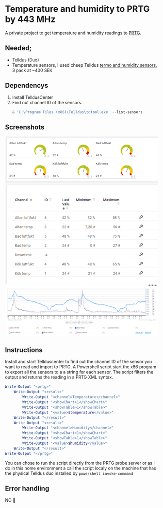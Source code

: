 # Temperature and humidity to PRTG by 443 MHz
A private project to get temperature and humidity readings to [PRTG](https://www.paessler.com/download/prtg-download).
## Needed;
-	Telldus (Duo) 
-	Temperature sensors, I used  cheep Telldus [termo and humidity sensors]( https://telldus.com/se/produkt/klimatsensorer-3-pack-telldus-433mhz/), 3 pack at ~400 SEK 
## Dependencys
1.	Install TelldusCenter
2.	Find out channel ID of the sensors.
    ```Powershell
    & 'C:\Program Files (x86)\Telldus\tdtool.exe' --list-sensors
     ```
 
## Screenshots
![Screen 1](PRTG%20temperature%20443.png)
![Screen 2](PRTG%20temperature%20443%20bathroom.png)

## Instructions
Install and start Tellduscenter to find out the channel ID of the sensor you want to read and import to PRTG.
A Powershell script start the x86 program to export all the sensors to a a string for each sensor. The script filters the output and returns the reading in a PRTG XML syntax. 

```powershell
Write-Output "<prtg>"
    Write-Output "<result>"
        Write-Output "<channel>Temperature</channel>"
        Write-Output "<showChart>1</showChart>"
        Write-Output "<showTable>1</showTable>"
        Write-Output "<value>$temperature</value>"
    Write-Output "</result>"
    Write-Output "<result>"
        Write-Output "<channel>Humidity</channel>"
        Write-Output "<showChart>1</showChart>"
        Write-Output "<showTable>1</showTable>"
        Write-Output "<value>$humidity</value>"
    Write-Output "</result>"
Write-Output "</prtg>"
```

You can chose to run the script directly from the PRTG probe server or as I do in this home environment a call the script localy on the machine that has the physical Telldus duo installed by ```powershell invoke-command```

## Error handling
NO :see_no_evil:
